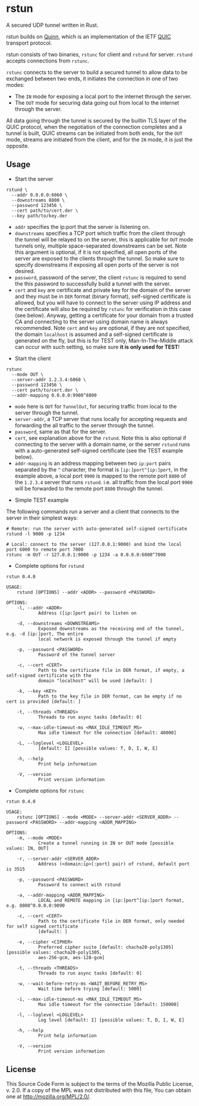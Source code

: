 rstun
=====

A secured UDP tunnel written in Rust.

rstun builds on [Quinn](https://github.com/quinn-rs/quinn), which is an implementation of the IETF [QUIC](https://quicwg.org/) transport protocol.

rstun consists of two binaries, `rstunc` for client and `rstund` for server. `rstund` accepts connections from `rstunc`.

`rstunc` connects to the server to build a secured tunnel to allow data to be exchanged between two ends, it initiates the connection in one of two modes:

  * The `IN` mode for exposing a local port to the internet through the server.
  * The `OUT` mode for securing data going out from local to the internet through the server.

All data going through the tunnel is secured by the builtin TLS layer of the QUIC protocol, when the negotiation of the connection completes and a tunnel is built, QUIC streams can be initiated from both ends, for the `OUT` mode, streams are initiated from the client, and for the `IN` mode, it is just the opposite.

Usage
-----

* Start the server

```
rstund \
  --addr 0.0.0.0:6060 \
  --downstreams 8800 \
  --password 123456 \
  --cert path/to/cert.der \
  --key path/to/key.der
```
  - `addr` specifies the ip:port that the server is listening on.
  - `downstreams` specifies a TCP port which traffic from the client through the tunnel will be relayed to on the server, this is applicable for `OUT` mode tunnels only, multiple space-separated downstreams can be set. Note this argument is optional, if it is not specified, all open ports of the server are exposed to the clients through the tunnel. So make sure to specify downstreams if exposing all open ports of the server is not desired.
  - `password`, password of the server, the client `rstunc` is required to send the this password to successfully build a tunnel with the server.
  - `cert` and `key` are certificate and private key for the domain of the server and they must be in `DER` format (binary format), self-signed certificate is allowed, but you will have to connect to the server using IP address and the certificate will also be required by `rstunc` for verification in this case (see below). Anyway, getting a certificate for your domain from a trusted CA and connecting to the server using domain name is always recommended. Note `cert` and `key` are optional, if they are not specified, the domain `localhost` is assumed and a self-signed certificate is generated on the fly, but this is for TEST only, Man-In-The-Middle attack can occur with such setting, so make sure **it is only used for TEST**!

* Start the client

```
rstunc
  --mode OUT \
  --server-addr 1.2.3.4:6060 \
  --password 123456 \
  --cert path/to/cert.der \
  --addr-mapping 0.0.0.0:9900^8800
```
  - `mode` here is `OUT` for `TunnelOut`, for securing traffic from local to the server through the tunnel.
  - `server-addr`, a TCP server that runs locally for accepting requests and forwarding the all traffic to the server through the tunnel.
  - `password`, same as that for the server.
  - `cert`, see explanation above for the `rstund`. Note this is also optional if connecting to the server with a domain name, or the server `rstund` runs with a auto-generated self-signed certificate (see the TEST example below).
  - `addr-mapping` is an address mapping between two `ip:port` pairs separated by the `^` character, the format is `[ip:]port^[ip:]port`, in the example above, a local port `9900` is mapped to the remote port `8800` of the `1.2.3.4` server that runs `rstund`. i.e. all traffic from the local port `9900` will be forwarded to the remote port `8800` through the tunnel.

* Simple TEST example

The following commands run a server and a client that connects to the server in their simplest ways:


```
# Remote: run the server with auto-generated self-signed certificate
rstund -l 9000 -p 1234

# Local: connect to the server (127.0.0.1:9000) and bind the local port 6000 to remote port 7000
rstunc -m OUT -r 127.0.0.1:9000 -p 1234 -a 0.0.0.0:6000^7000

```

* Complete options for `rstund`

```
rstun 0.4.0

USAGE:
    rstund [OPTIONS] --addr <ADDR> --password <PASSWORD>

OPTIONS:
    -l, --addr <ADDR>
            Address ([ip:]port pair) to listen on

    -d, --downstreams <DOWNSTREAMS>
            Exposed downstreams as the receiving end of the tunnel, e.g. -d [ip:]port, The entire
            local network is exposed through the tunnel if empty

    -p, --password <PASSWORD>
            Password of the tunnel server

    -c, --cert <CERT>
            Path to the certificate file in DER format, if empty, a self-signed certificate with the
            domain "localhost" will be used [default: ]

    -k, --key <KEY>
            Path to the key file in DER format, can be empty if no cert is provided [default: ]

    -t, --threads <THREADS>
            Threads to run async tasks [default: 0]

    -w, --max-idle-timeout-ms <MAX_IDLE_TIMEOUT_MS>
            Max idle timeout for the connection [default: 40000]

    -L, --loglevel <LOGLEVEL>
            [default: I] [possible values: T, D, I, W, E]

    -h, --help
            Print help information

    -V, --version
            Print version information
```

* Complete options for `rstunc`

```
rstun 0.4.0

USAGE:
    rstunc [OPTIONS] --mode <MODE> --server-addr <SERVER_ADDR> --password <PASSWORD> --addr-mapping <ADDR_MAPPING>

OPTIONS:
    -m, --mode <MODE>
            Create a tunnel running in IN or OUT mode [possible values: IN, OUT]

    -r, --server-addr <SERVER_ADDR>
            Address (<domain:ip>[:port] pair) of rstund, default port is 3515

    -p, --password <PASSWORD>
            Password to connect with rstund

    -a, --addr-mapping <ADDR_MAPPING>
            LOCAL and REMOTE mapping in [ip:]port^[ip:]port format, e.g. 8080^0.0.0.0:9090

    -c, --cert <CERT>
            Path to the certificate file in DER format, only needed for self signed certificate
            [default: ]

    -e, --cipher <CIPHER>
            Preferred cipher suite [default: chacha20-poly1305] [possible values: chacha20-poly1305,
            aes-256-gcm, aes-128-gcm]

    -t, --threads <THREADS>
            Threads to run async tasks [default: 0]

    -w, --wait-before-retry-ms <WAIT_BEFORE_RETRY_MS>
            Wait time before trying [default: 5000]

    -i, --max-idle-timeout-ms <MAX_IDLE_TIMEOUT_MS>
            Max idle timeout for the connection [default: 150000]

    -l, --loglevel <LOGLEVEL>
            Log level [default: I] [possible values: T, D, I, W, E]

    -h, --help
            Print help information

    -V, --version
            Print version information
```

License
-------

This Source Code Form is subject to the terms of the Mozilla Public
License, v. 2.0. If a copy of the MPL was not distributed with this
file, You can obtain one at http://mozilla.org/MPL/2.0/.
